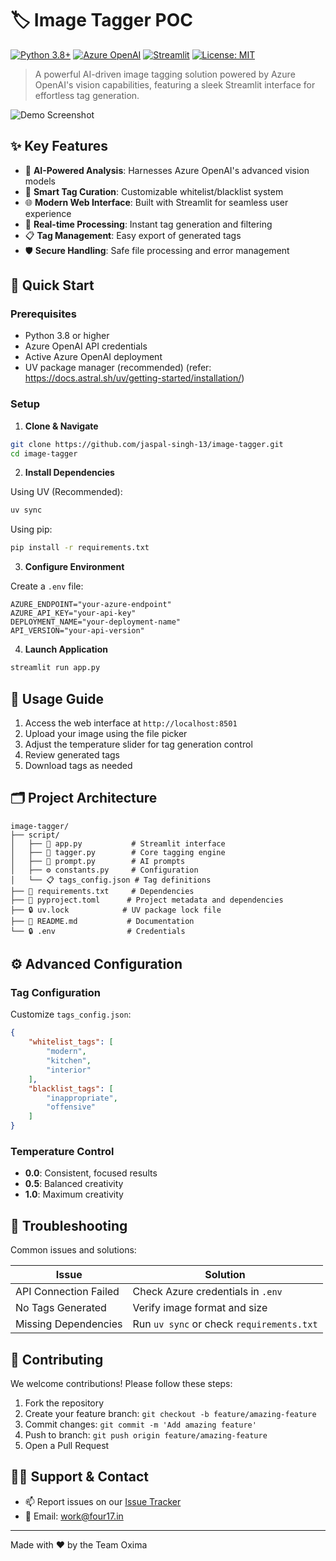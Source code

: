# 🏷️ Image Tagger POC

[![Python 3.8+](https://img.shields.io/badge/python-3.8+-blue.svg)](https://www.python.org/downloads/)
[![Azure OpenAI](https://img.shields.io/badge/Azure-OpenAI-0089D6?logo=microsoft-azure)](https://azure.microsoft.com/products/cognitive-services/openai-service/)
[![Streamlit](https://img.shields.io/badge/Streamlit-FF4B4B?logo=streamlit&logoColor=white)](https://streamlit.io/)
[![License: MIT](https://img.shields.io/badge/License-MIT-yellow.svg)](https://opensource.org/licenses/MIT)

> A powerful AI-driven image tagging solution powered by Azure OpenAI's vision capabilities, featuring a sleek Streamlit interface for effortless tag generation.

![Demo Screenshot](docs/demo-screenshot.png)

## ✨ Key Features

- 🤖 **AI-Powered Analysis**: Harnesses Azure OpenAI's advanced vision models
- 🎯 **Smart Tag Curation**: Customizable whitelist/blacklist system
- 🌐 **Modern Web Interface**: Built with Streamlit for seamless user experience
- 🔄 **Real-time Processing**: Instant tag generation and filtering
- 📋 **Tag Management**: Easy export of generated tags
- 🛡️ **Secure Handling**: Safe file processing and error management

## 🚀 Quick Start

### Prerequisites

- Python 3.8 or higher
- Azure OpenAI API credentials
- Active Azure OpenAI deployment
- UV package manager (recommended) (refer: https://docs.astral.sh/uv/getting-started/installation/)

### Setup

1. **Clone & Navigate**
```bash
git clone https://github.com/jaspal-singh-13/image-tagger.git
cd image-tagger
```

2. **Install Dependencies**

Using UV (Recommended):
```bash
uv sync
```

Using pip:
```bash
pip install -r requirements.txt
```

3. **Configure Environment**

Create a `.env` file:
```env
AZURE_ENDPOINT="your-azure-endpoint"
AZURE_API_KEY="your-api-key"
DEPLOYMENT_NAME="your-deployment-name"
API_VERSION="your-api-version"
```

4. **Launch Application**
```bash
streamlit run app.py
```

## 🎨 Usage Guide

1. Access the web interface at `http://localhost:8501`
2. Upload your image using the file picker
3. Adjust the temperature slider for tag generation control
4. Review generated tags
5. Download tags as needed

## 🗂️ Project Architecture

```
image-tagger/
├── script/
│   ├── 📱 app.py           # Streamlit interface
│   ├── 🎯 tagger.py        # Core tagging engine
│   ├── 💬 prompt.py        # AI prompts
│   ├── ⚙️ constants.py     # Configuration
│   └── 📋 tags_config.json # Tag definitions
├── 📝 requirements.txt     # Dependencies
├── 🔧 pyproject.toml      # Project metadata and dependencies
├── 🔒 uv.lock            # UV package lock file
├── 📖 README.md           # Documentation
└── 🔒 .env                # Credentials
```

## ⚙️ Advanced Configuration

### Tag Configuration

Customize `tags_config.json`:
```json
{
    "whitelist_tags": [
        "modern",
        "kitchen",
        "interior"
    ],
    "blacklist_tags": [
        "inappropriate",
        "offensive"
    ]
}
```

### Temperature Control

- **0.0**: Consistent, focused results
- **0.5**: Balanced creativity
- **1.0**: Maximum creativity

## 🔧 Troubleshooting

Common issues and solutions:

| Issue | Solution |
|-------|----------|
| API Connection Failed | Check Azure credentials in `.env` |
| No Tags Generated | Verify image format and size |
| Missing Dependencies | Run `uv sync` or check `requirements.txt` |

## 🤝 Contributing

We welcome contributions! Please follow these steps:

1. Fork the repository
2. Create your feature branch: `git checkout -b feature/amazing-feature`
3. Commit changes: `git commit -m 'Add amazing feature'`
4. Push to branch: `git push origin feature/amazing-feature`
5. Open a Pull Request

## 🙋‍♂️ Support & Contact

- 📫 Report issues on our [Issue Tracker](https://github.com/jaspal-singh-13/image-tagger/issues)
- 📧 Email: work@four17.in

---
Made with ❤️ by the Team Oxima
